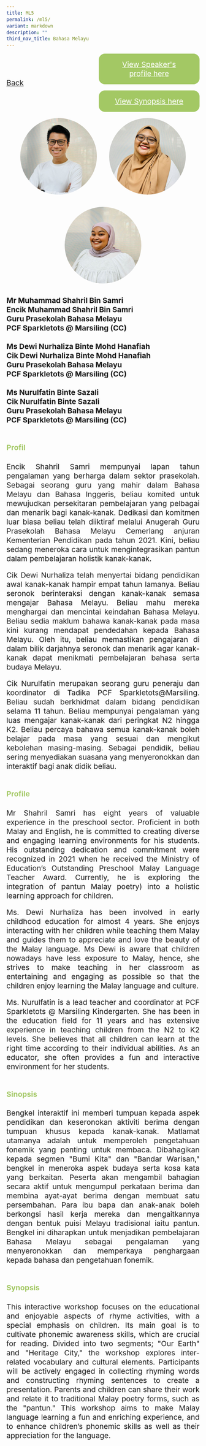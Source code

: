 ```yaml
---
title: ML5
permalink: /ml5/
variant: markdown
description: ""
third_nav_title: Bahasa Melayu
---
```

<style>
.entry-title{
  font-size: 2.25rem;
  font-weight: 700;
  margin-bottom: 2rem;
  text-align: center;
}
.entry-content p{
  text-align: justify;
}

.entry-title.supported-by{
  margin-bottom: 0;
  margin-top: 3rem;
}

.entry-content .buttons-container{
  align-items: center;
  column-gap: 1rem;
  display: flex;
  flex-wrap: wrap;
  justify-content: center;
}
.entry-content .buttons-container .btn-link{
  background-color: #7431e8;
  border-radius: 0.4rem;
  color: #fff;
  font-size: 1.5rem;
  margin-bottom: 1rem;
  padding: 15px 20px;
  text-align: center;
  text-decoration: none;
  width: 15rem;
}
.entry-content .buttons-container .btn-link:hover{
  background-color: lightgrey;
}

.entry-content.sharing-sessions{
  align-items: center;
  display: flex;
  flex-direction: column;
  row-gap: 1.5rem;
}
.entry-content.sharing-sessions .session-item{
  align-items: flex-start;
  background-color:#d84178;
  border-radius: 0.5rem;
  color: #ffffff;
  row-gap: 2rem;
  display: flex;
  font-size: 1.1rem;
  flex-direction: column;
  line-height: 1.2;
  justify-content: space-between;
  margin-bottom: 2rem;
  padding: 1rem;
  width: 100%;
}
.entry-content.sharing-sessions .session-item .lower-wrapper{
  display: flex;
  flex-direction: column;
  row-gap: 2rem;
  width: 100%;
}
.entry-content.sharing-sessions .session-item .session-link{
  border: 2px solid lightgrey;
  border-radius: 0.5rem;
  padding: 1rem;
  text-align: center;
}
.entry-content.sharing-sessions .session-item .session-link a{
  color: #ffffff;
}

.entry-content.sharing-sessions.malay-sessions .session-item{
  background-color: #a3c864;
}

.entry-content.sharing-sessions.tamil-sessions .session-item,
.entry-content.sharing-sessions.preschools-exhibitors .session-item{
  background-color: #9b4490;
}

.entry-content.sharing-sessions.english-sessions .session-item{
  background-color: #fa0;
}

.entry-content.sharing-sessions.primary-secondary-exhibitors .session-item{
  background-color: #a3c864;
}

.entry-content.sharing-sessions .session-item .session-link:hover{
  background-color: lightgrey;
}

.entry-content.sharing-session-item{
  font-size: 1.2rem;
}
.entry-content.sharing-session-item .sharing-sessions-nav{
  align-items: center;
  column-gap: 1rem;
  display: flex;
  flex-wrap: wrap;
  justify-content: space-between;
  padding-bottom: 1rem;
}
.entry-content.sharing-session-item .sharing-sessions-nav .inner-nav-wrapper{
  column-gap: 1rem;
  display: flex;
  flex: 2;
  flex-wrap: wrap;
  justify-content: flex-end;
  row-gap: 1rem;
}
.entry-content.sharing-session-item .sharing-sessions-nav .inner-nav-wrapper .nav-btn{
  background-color: #d84178;
  border-radius: 1rem;
  color: #fff;
  padding: 1rem 2rem;
  text-align: center;
  width: 100%;
}
.entry-content.sharing-session-item.malay-session .sharing-sessions-nav .inner-nav-wrapper .nav-btn{
  background-color: #a3c864;
}
.entry-content.sharing-session-item.tamil-session .sharing-sessions-nav .inner-nav-wrapper .nav-btn{
  background-color: #9b4490;
}
.entry-content.sharing-session-item.english-session .sharing-sessions-nav .inner-nav-wrapper .nav-btn{
  background-color: #fa0;
}
.entry-content.sharing-session-item .sharing-sessions-nav .inner-nav-wrapper .nav-btn:hover{
  background-color: lightgrey;
}
.entry-content.sharing-session-item .profile-photo-container{
  align-items: center;
  column-gap: 1rem;
  display: flex;
  flex-wrap: wrap;
  justify-content: space-between;
  row-gap: 1rem;
}
.entry-content.sharing-session-item .profile-photo{
  align-items: center;
  column-gap: 2rem;
  display: flex;
  flex-wrap: wrap;
  justify-content: center;
  row-gap: 2rem;
  margin-bottom: 2rem;
}
.entry-content.sharing-session-item .profile-photo img{
  border-radius: 100px;
  width: 200px;
}
.entry-content.sharing-session-item.awardee-item .profile-photo{
  width: 100%;
}
.entry-content.sharing-session-item .profile-name{
  font-weight: 700;
  margin-bottom: 3rem;
}
.entry-content.sharing-session-item h4{
  color: #d84178;
}
.entry-content.sharing-session-item.malay-session h4{
  color: #a3c864;
}
.entry-content.sharing-session-item.tamil-session h4{
  color: #9b4490;
}
.entry-content.sharing-session-item.english-session h4{
  color: #fa0;
}
.entry-content.sharing-session-item.awardee-item h3,
.entry-content.sharing-session-item.awardee-item h4{
  color: #4372d6;
}
.entry-content.sharing-session-item .section-wrapper{
  margin-bottom: 3rem;
}

.entry-content.awardees-container h4{
  font-weight: 700;
  margin-bottom: 3rem;
}
.entry-content.awardees-container a{
  text-decoration: none;
}
.entry-content.awardees-container .section-wrapper{
  margin-bottom: 10rem;
}
.entry-content.awardees-container .section-row{
  column-gap: 1rem;
  display: flex;
  flex-wrap: wrap;
  justify-content: space-around;
  row-gap: 1rem;
}
.entry-content.awardees-container .section-column{
  width: 30%;
}
.entry-content.awardees-container .awardee-wrapper{
  align-items: center;
  display: flex;
  flex-direction: column;
  justify-content: center;
  row-gap: 1rem;
}
.entry-content.awardees-container .awardee-wrapper .awardee-pic{
  width: 10rem;
}
.entry-content.awardees-container .awardee-wrapper .awardee-profile{
  color: #484848;
  text-align: center;
}
.entry-content.awardees-container .awardee-wrapper .name-english{
  font-size: 1.25rem;
  margin-bottom: 1rem;
}
.entry-content.awardees-container .awardee-wrapper .name-chinese{
  font-size: 1.25rem;
  margin-bottom: 1rem;
}

.entry-content .btntop{
  position: fixed;
  float: right;
  bottom: 20px;
  right: 80px;
  z-index: 99;
  boder: none;
  background-color: #3bb9ff;
  cursor: pointer;
  padding: 15px;
  boder-radius: 4px;
  color: #fff;
  font-weight: 600;
}

.coming-soon{
  color: #7431e8;
  font-size: 2rem;
  font-weight: 700;
  margin-top: 3rem;
  text-align: center;
}

@media all and (min-width: 40rem ){
  .entry-content.sharing-sessions{
    align-items: flex-start;
    display: flex;
    flex-direction: column;
    row-gap: 1.5rem;
  }

  
  .entry-content.sharing-sessions .session-item .lower-wrapper{
    align-items: center;
    flex-direction: row;
    justify-content: space-between;
  }

  .entry-content.sharing-session-item .sharing-sessions-nav .inner-nav-wrapper .nav-btn{
    width: 45%;
  }
}
</style>

<div class="entry-content sharing-session-item malay-session">
<div class="sharing-sessions-nav">
<a href="/sharing-and-workshops/interactive-workshops/malay-sessions/">Back</a>
<div class="inner-nav-wrapper">
<a class="nav-btn" href="#C1">View Speaker's profile here</a>
<a class="nav-btn" href="#C2">View Synopsis here</a>
</div>
</div>

<div class="profile-photo">
<img alt="Muhammad Shahril Bin Samri" src="/images/Interactive_workshops/muhammad-shahril-bin-samri.jpg">
<img alt="Dewi Nurhaliza Binte Mohd Hanafiah" src="/images/Interactive_workshops/dewi-nurhaliza-binte-mohd-hanafiah.jpg">
<img alt="Nurulfatin Binte Sazali" src="/images/Interactive_workshops/nurulfatin-binte-sazali.jpg">
</div>

<div class="profile-name">
Mr Muhammad Shahril Bin Samri<br>
Encik Muhammad Shahril Bin Samri<br>
Guru Prasekolah Bahasa Melayu<br>
PCF Sparkletots @ Marsiling (CC)<br>
<br>
Ms Dewi Nurhaliza Binte Mohd Hanafiah<br>
Cik Dewi Nurhaliza Binte Mohd Hanafiah<br>
Guru Prasekolah Bahasa Melayu<br>
PCF Sparkletots @ Marsiling (CC)<br>
<br>
Ms Nurulfatin Binte Sazali<br>
Cik Nurulfatin Binte Sazali<br>
Guru Prasekolah Bahasa Melayu<br>
PCF Sparkletots @ Marsiling (CC)
</div>

<div class="section-wrapper">
<h4 id="C1">Profil</h4>
<p>
Encik Shahril Samri mempunyai lapan tahun pengalaman yang berharga dalam sektor prasekolah. Sebagai seorang guru yang mahir dalam Bahasa Melayu dan Bahasa Inggeris, beliau komited untuk mewujudkan persekitaran pembelajaran yang pelbagai dan menarik bagi kanak-kanak. Dedikasi dan komitmen luar biasa beliau telah diiktiraf melalui Anugerah Guru Prasekolah Bahasa Melayu Cemerlang anjuran Kementerian Pendidikan pada tahun 2021. Kini, beliau sedang meneroka cara untuk mengintegrasikan pantun dalam pembelajaran holistik kanak-kanak.
</p>
<p>
Cik Dewi Nurhaliza telah menyertai bidang pendidikan awal kanak-kanak hampir empat tahun lamanya. Beliau seronok berinteraksi dengan kanak-kanak semasa mengajar Bahasa Melayu. Beliau mahu mereka menghargai dan mencintai keindahan Bahasa Melayu. Beliau sedia maklum bahawa kanak-kanak pada masa kini kurang mendapat pendedahan kepada Bahasa Melayu. Oleh itu, beliau memastikan pengajaran di dalam bilik darjahnya seronok dan menarik agar kanak-kanak dapat menikmati pembelajaran bahasa serta budaya Melayu.
</p>
<p>
Cik Nurulfatin merupakan seorang guru peneraju dan koordinator di Tadika PCF Sparkletots@Marsiling. Beliau sudah berkhidmat dalam bidang pendidikan selama 11 tahun. Beliau mempunyai pengalaman yang luas mengajar kanak-kanak dari peringkat N2 hingga K2. Beliau percaya bahawa semua kanak-kanak boleh belajar pada masa yang sesuai dan mengikut kebolehan masing-masing. Sebagai pendidik, beliau sering menyediakan suasana yang menyeronokkan dan interaktif bagi anak didik beliau.
</p>
</div>

<div class="section-wrapper">
<h4>Profile</h4>
<p>
Mr Shahril Samri has eight years of valuable experience in the preschool sector. Proficient in both Malay and English, he is committed to creating diverse and engaging learning 
environments for his students. His outstanding dedication and commitment were recognized  in 2021 when he received the Ministry of Education’s Outstanding Preschool Malay Language Teacher Award. Currently, he is exploring the integration of pantun Malay poetry) into a holistic learning approach for children.
</p>
<p>
Ms. Dewi Nurhaliza has been involved in early childhood education for almost 4 years. She enjoys interacting with her children while teaching them Malay and guides them to appreciate and love the beauty of the Malay language. Ms Dewi is aware that children nowadays have less exposure to  Malay, hence, she strives to make teaching in her classroom as entertaining and engaging as possible so that the children enjoy learning the Malay language and culture.
</p>
<p>
Ms. Nurulfatin is a lead teacher and coordinator at PCF Sparkletots @ Marsiling Kindergarten. She has been in the education field for 11 years and has extensive experience in teaching children from the N2 to K2 levels. She believes that all children can learn at the right time according to their individual abilities. As an educator, she often provides a fun and interactive environment for her students.
</p>
</div>

<div class="section-wrapper">
<h4 id="C2">Sinopsis</h4> 
<p>
Bengkel interaktif ini memberi tumpuan kepada aspek pendidikan dan keseronokan aktiviti berima dengan tumpuan khusus kepada kanak-kanak. Matlamat utamanya adalah untuk memperoleh pengetahuan fonemik yang penting untuk membaca. Dibahagikan kepada segmen "Bumi Kita" dan "Bandar Warisan," bengkel in meneroka aspek budaya serta kosa kata yang berkaitan. Peserta akan mengambil bahagian secara aktif untuk mengumpul perkataan berima dan membina ayat-ayat berima dengan membuat satu persembahan. Para ibu bapa dan anak-anak boleh berkongsi hasil kerja mereka dan mengaitkannya dengan bentuk puisi Melayu tradisional iaitu pantun. Bengkel ini diharapkan untuk menjadikan pembelajaran Bahasa Melayu sebagai pengalaman yang menyeronokkan dan memperkaya penghargaan kepada bahasa dan pengetahuan fonemik.
</p>
</div>

<div class="section-wrapper">
<h4>Synopsis</h4> 
<p>
This interactive workshop focuses on the educational and enjoyable aspects of rhyme activities, with a special emphasis on children. Its main goal is to cultivate phonemic awareness skills, which are crucial for reading. Divided into two segments; "Our Earth" and "Heritage City," the workshop explores inter-related vocabulary and cultural elements. Participants will be actively engaged in collecting rhyming words and constructing rhyming sentences to create a presentation. Parents and children can share their work and relate it to traditional Malay poetry forms, such as  the "pantun." This workshop aims to make Malay language learning a fun and enriching experience, and to enhance children’s phonemic skills  as well as their appreciation for the language.
</p>
</div>

<div class="section-wrapper">
</div>
</div>